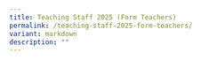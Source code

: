 ```yaml
---
title: Teaching Staff 2025 (Form Teachers)
permalink: /teaching-staff-2025-form-teachers/
variant: markdown
description: ""
---
```

